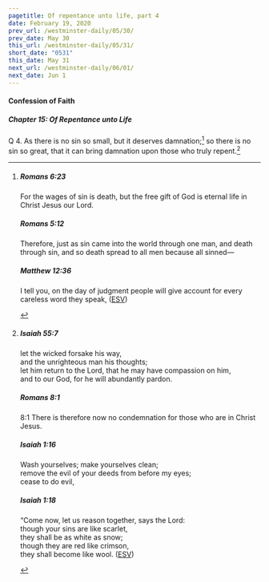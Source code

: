 ```yaml
---
pagetitle: Of repentance unto life, part 4
date: February 19, 2020
prev_url: /westminster-daily/05/30/
prev_date: May 30
this_url: /westminster-daily/05/31/
short_date: "0531"
this_date: May 31
next_url: /westminster-daily/06/01/
next_date: Jun 1
---
```


#### Confession of Faith

##### Chapter 15: Of Repentance unto Life

<span class="q">Q 4.</span> As there is no sin so small, but it deserves damnation;[^fnref:wcf1] so there is no sin so great, that it can bring damnation upon those who truly repent.[^fnref:wcf2]

[^fnref:wcf1]: <div class="esv"><h5>Romans 6:23</h5> <div class="esv-text"><p id="p45006023.01-1">For the wages of sin is death, but the free gift of God is eternal life in Christ Jesus our Lord.</p> </div><h5>Romans 5:12</h5> <div class="esv-text"> <p id="p45005012.07-2">Therefore, just as sin came into the world through one man, and death through sin, and so death spread to all men because all sinned&#8212;</p> </div><h5>Matthew 12:36</h5> <div class="esv-text"><p id="p40012036.01-3"><span class="woc">I tell you, on the day of judgment people will give account for every careless word they speak,</span>  (<a href="http://www.esv.org" class="copyright">ESV</a>)</p> </div> </div>

[^fnref:wcf2]: <div class="esv"><h5>Isaiah 55:7</h5> <div class="esv-text"><div class="block-indent"> <p class="line-group" id="p23055007.01-1">let the wicked forsake his way,<br /> <span class="indent"></span>and the unrighteous man his thoughts;<br /> let him return to the <span class="small-caps">Lord</span>, that he may have compassion on him,<br /> <span class="indent"></span>and to our God, for he will abundantly pardon.</p> </div> </div><h5>Romans 8:1</h5> <div class="esv-text"> <p id="p45008001.05-2"><span class="chapter-num" id="v45008001-2">8:1&nbsp;</span>There is therefore now no condemnation for those who are in Christ Jesus.</p> </div><h5>Isaiah 1:16</h5> <div class="esv-text"><div class="block-indent"> <p class="line-group" id="p23001016.01-3">Wash yourselves; make yourselves clean;<br /> <span class="indent"></span>remove the evil of your deeds from before my eyes;<br /> cease to do evil,</p> </div> </div><h5>Isaiah 1:18</h5> <div class="esv-text"><div class="block-indent"> <p class="line-group" id="p23001018.01-4">&#8220;Come now, let us reason together, says the <span class="small-caps">Lord</span>:<br /> though your sins are like scarlet,<br /> <span class="indent"></span>they shall be as white as snow;<br /> though they are red like crimson,<br /> <span class="indent"></span>they shall become like wool.  (<a href="http://www.esv.org" class="copyright">ESV</a>)</p> </div> </div> </div>

